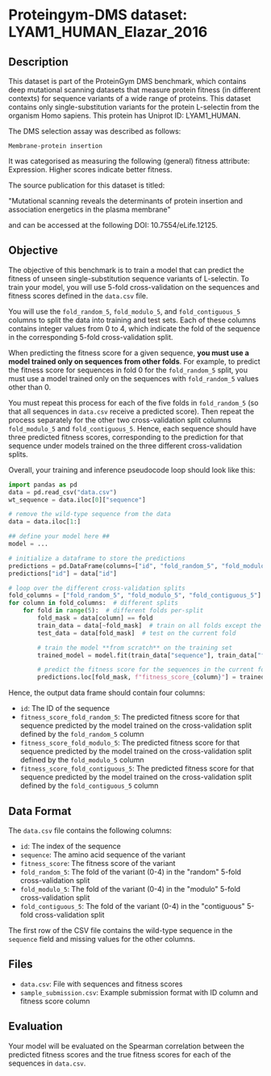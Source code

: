 
# Proteingym-DMS dataset: LYAM1_HUMAN_Elazar_2016

## Description

This dataset is part of the ProteinGym DMS benchmark, which contains deep mutational scanning datasets that measure
protein fitness (in different contexts) for sequence variants of a wide range of proteins. This dataset contains
only single-substitution variants for the protein L-selectin from the organism Homo sapiens. This protein has Uniprot ID: LYAM1_HUMAN. 

The DMS selection assay was described as follows: 

    Membrane-protein insertion

It was categorised as measuring the following (general) fitness attribute: Expression. Higher scores indicate better fitness.

The source publication for this dataset is titled: 

"Mutational scanning reveals the determinants of protein insertion and association energetics in the plasma membrane"

and can be accessed at the following DOI: 10.7554/eLife.12125.

## Objective

The objective of this benchmark is to train a model that can predict the fitness of unseen single-substitution sequence variants of L-selectin.
To train your model, you will use 5-fold cross-validation on the sequences and fitness scores defined in the `data.csv` file. 

You will use the `fold_random_5`, `fold_modulo_5`, and `fold_contiguous_5` columns to split the data into training and test sets.
Each of these columns contains integer values from 0 to 4, which indicate the fold of the sequence in the corresponding 5-fold cross-validation split.

When predicting the fitness score for a given sequence, **you must use a model trained only on sequences from other folds**.
For example, to predict the fitness score for sequences in fold 0 for the `fold_random_5` split, you must use a model trained
only on the sequences with `fold_random_5` values other than 0.

You must repeat this process for each of the five folds in `fold_random_5` (so that all sequences in `data.csv` 
receive a predicted score). Then repeat the process separately for the other two cross-validation split columns
`fold_modulo_5` and `fold_contiguous_5`. Hence, each sequence should have three predicted fitness scores,
corresponding to the prediction for that sequence under models trained on the three different cross-validation splits.

Overall, your training and inference pseudocode loop should look like this:

```python
import pandas as pd
data = pd.read_csv("data.csv")
wt_sequence = data.iloc[0]["sequence"]

# remove the wild-type sequence from the data
data = data.iloc[1:]

## define your model here ##
model = ...

# initialize a dataframe to store the predictions
predictions = pd.DataFrame(columns=["id", "fold_random_5", "fold_modulo_5", "fold_contiguous_5"], index=data.index)
predictions["id"] = data["id"]

# loop over the different cross-validation splits
fold_columns = ["fold_random_5", "fold_modulo_5", "fold_contiguous_5"]
for column in fold_columns:  # different splits
    for fold in range(5):  # different folds per-split
        fold_mask = data[column] == fold
        train_data = data[~fold_mask]  # train on all folds except the current one
        test_data = data[fold_mask]  # test on the current fold

        # train the model **from scratch** on the training set 
        trained_model = model.fit(train_data["sequence"], train_data["fitness_score"]) 

        # predict the fitness score for the sequences in the current fold 
        predictions.loc[fold_mask, f"fitness_score_{column}"] = trained_model.predict(test_data["sequence"])
```

Hence, the output data frame should contain four columns:
- `id`: The ID of the sequence 
- `fitness_score_fold_random_5`: The predicted fitness score for that sequence predicted by the model trained on the 
  cross-validation split defined by the `fold_random_5` column
- `fitness_score_fold_modulo_5`: The predicted fitness score for that sequence predicted by the model trained on the 
  cross-validation split defined by the `fold_modulo_5` column
- `fitness_score_fold_contiguous_5`: The predicted fitness score for that sequence predicted by the model trained on the 
  cross-validation split defined by the `fold_contiguous_5` column

## Data Format

The `data.csv` file contains the following columns:
- `id`: The index of the sequence
- `sequence`: The amino acid sequence of the variant
- `fitness_score`: The fitness score of the variant
- `fold_random_5`: The fold of the variant (0-4) in the "random" 5-fold cross-validation split
- `fold_modulo_5`: The fold of the variant (0-4) in the "modulo" 5-fold cross-validation split
- `fold_contiguous_5`: The fold of the variant (0-4) in the "contiguous" 5-fold cross-validation split

The first row of the CSV file contains the wild-type sequence in the `sequence` field and missing values for the other columns.

## Files

- `data.csv`: File with sequences and fitness scores
- `sample_submission.csv`: Example submission format with ID column and fitness score column

## Evaluation

Your model will be evaluated on the Spearman correlation between the predicted fitness scores and the true fitness scores for
each of the sequences in `data.csv`.
